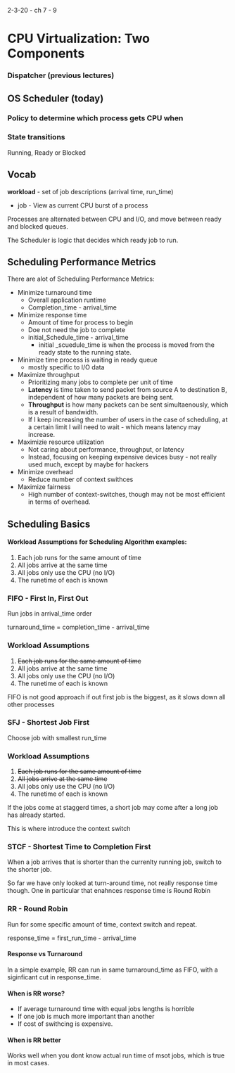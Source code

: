 2-3-20 - ch 7 - 9
# CPU Virtualization: Two Components
### Dispatcher (previous lectures)

##  OS Scheduler (today)
### Policy to determine which process gets CPU when

### State transitions
Running, Ready or Blocked

## Vocab
**workload** - set of job descriptions (arrival time, run_time)
* job - View as current CPU burst of a process

Processes are alternated between CPU and I/O, and move between ready and blocked queues.

The Scheduler is logic that decides which ready job to run.

## Scheduling Performance Metrics
There are alot of Scheduling Performance Metrics:
* Minimize turnaround time
    * Overall application runtime
    * Completion_time - arrival_time
* Minimize response time
    * Amount of time for process to begin
    * Doe not need the job to complete
    * initial_Schedule_time - arrival_time
        * initial _scuedule_time is when the process is moved from the ready state to the running state.
* Minimize time process is waiting in ready queue
    * mostly specific to I/O data
* Maximize throughput
    * Prioritizing many jobs to complete per unit of time
    * **Latency** is time taken to send packet from source A to destination B, independent of how many packets are being sent.
    * **Throughput** is how many packets can be sent simultaenously, which is a result of bandwidth.
    * If I keep increasing the number of users in the case of scheduling, at a certain limit I will need to wait - which means latency may increase.
* Maximizie resource utilization
    * Not caring about performance, throughput, or latency
    * Instead, focusing on keeping expensive devices busy -  not really used much, except by maybe for hackers
* Minimize overhead
    * Reduce number of context swithces
* Maximize fairness
    * High number of context-switches, though may not be most efficient in terms of overhead.

## Scheduling Basics

####  Workload Assumptions for Scheduling Algorithm examples:
1. Each job runs for the same amount of time
2. All jobs arrive at the same time
3. All jobs only use the CPU (no I/O)
4. The runetime of each is known

### FIFO - First In, First Out
Run jobs in arrival_time order

turnaround_time = completion_time - arrival_time

### Workload Assumptions
1. ~~Each job runs for the same amount of time~~
2. All jobs arrive at the same time
3. All jobs only use the CPU (no I/O)
4. The runetime of each is known 

FIFO is not good approach if out first job is the biggest, as it slows down all other processes

### SFJ - Shortest Job First
Choose job with smallest run_time

### Workload Assumptions
1. ~~Each job runs for the same amount of time~~
2. ~~All jobs arrive at the same time~~
3. All jobs only use the CPU (no I/O)
4. The runetime of each is known 

If the jobs come at staggerd times, a short job may come after a long job has already started. 

This is where introduce the context switch

### STCF - Shortest Time to Completion First
When a job arrives that is shorter than the currenlty running job, switch to the shorter job.

So far we have only looked at turn-around time, not really response time though. One in particular that enahnces response time is Round Robin


### RR - Round Robin 
Run for some specific amount of time, context switch and repeat.

response_time = first_run_time - arrival_time

#### Response vs Turnaround
In a simple example, RR can run in same turnaround_time as FIFO, with a siginficant cut in response_time.

#### When is RR worse?
* If average turnaround time with equal jobs lengths is horrible
* If one job is much more important than another
* If cost of swithcing is expensive.

#### When is RR better
Works well when you dont know actual run time of msot jobs, which is true in most cases.
